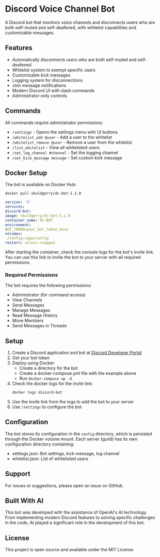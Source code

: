 # Discord Voice Channel Bot

A Discord bot that monitors voice channels and disconnects users who are both self-muted and self-deafened, with whitelist capabilities and customizable messages.

## Features

- Automatically disconnects users who are both self-muted and self-deafened
- Whitelist system to exempt specific users
- Customizable kick messages
- Logging system for disconnections
- Join message notifications
- Modern Discord UI with slash commands
- Administrator-only controls

## Commands

All commands require administrator permissions:

- `/settings` - Opens the settings menu with UI buttons
- `/whitelist_add @user` - Add a user to the whitelist
- `/whitelist_remove @user` - Remove a user from the whitelist
- `/list_whitelist` - View all whitelisted users
- `/set_log_channel #channel` - Set the logging channel
- `/set_kick_message message` - Set custom kick message

## Docker Setup

The bot is available on Docker Hub:

```bash
docker pull skuldgerry/dc-bot:1.1.0
```

```yaml
version: '3'
services:
discord-bot:
image: skuldgerry/dc-bot:1.1.0
container_name: DC-BOT
environment:
BOT_TOKEN=your_bot_token_here
volumes:
./config:/app/config
restart: unless-stopped
```


After starting the container, check the console logs for the bot's invite link. You can use this link to invite the bot to your server with all required permissions.

### Required Permissions

The bot requires the following permissions:
- Administrator (for command access)
- View Channels
- Send Messages
- Manage Messages
- Read Message History
- Move Members
- Send Messages in Threads

## Setup

1. Create a Discord application and bot at [Discord Developer Portal](https://discord.com/developers/applications)
2. Get your bot token
3. Deploy using Docker:
   - Create a directory for the bot
   - Create a docker-compose.yml file with the example above
   - Run `docker-compose up -d`
4. Check the docker logs for the invite link:
   ```bash
   docker logs discord-bot
   ```
5. Use the invite link from the logs to add the bot to your server
6. Use `/settings` to configure the bot

## Configuration

The bot stores its configuration in the `config` directory, which is persisted through the Docker volume mount. Each server (guild) has its own configuration directory containing:
- settings.json: Bot settings, kick message, log channel
- whitelist.json: List of whitelisted users

## Support

For issues or suggestions, please open an issue on GitHub.

## Built With AI

This bot was developed with the assistance of OpenAI's AI technology. From implementing modern Discord features to solving specific challenges in the code, AI played a significant role in the development of this bot.

## License

This project is open source and available under the MIT License.
